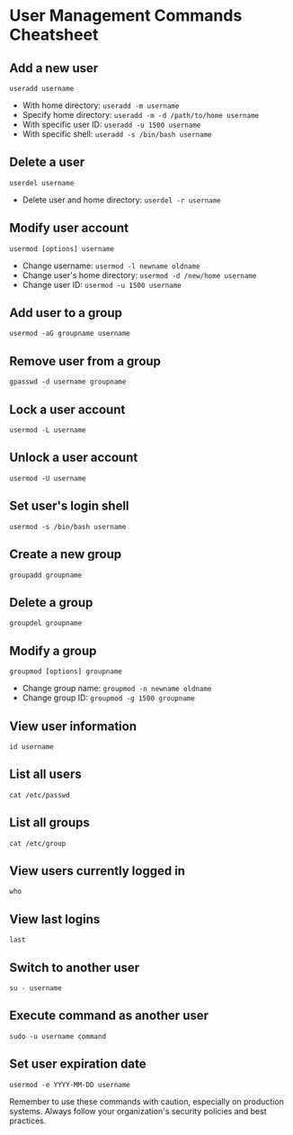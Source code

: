 # User Management Commands Cheatsheet

## Add a new user
`useradd username`
- With home directory: `useradd -m username`
- Specify home directory: `useradd -m -d /path/to/home username`
- With specific user ID: `useradd -u 1500 username`
- With specific shell: `useradd -s /bin/bash username`

## Delete a user
`userdel username`
- Delete user and home directory: `userdel -r username`

## Modify user account
`usermod [options] username`
- Change username: `usermod -l newname oldname`
- Change user's home directory: `usermod -d /new/home username`
- Change user ID: `usermod -u 1500 username`

## Add user to a group
`usermod -aG groupname username`

## Remove user from a group
`gpasswd -d username groupname`

## Lock a user account
`usermod -L username`

## Unlock a user account
`usermod -U username`

## Set user's login shell
`usermod -s /bin/bash username`

## Create a new group
`groupadd groupname`

## Delete a group
`groupdel groupname`

## Modify a group
`groupmod [options] groupname`
- Change group name: `groupmod -n newname oldname`
- Change group ID: `groupmod -g 1500 groupname`

## View user information
`id username`

## List all users
`cat /etc/passwd`

## List all groups
`cat /etc/group`

## View users currently logged in
`who`

## View last logins
`last`

## Switch to another user
`su - username`

## Execute command as another user
`sudo -u username command`

## Set user expiration date
`usermod -e YYYY-MM-DD username`

Remember to use these commands with caution, especially on production systems. Always follow your organization's security policies and best practices.